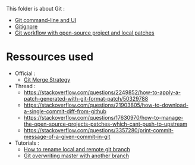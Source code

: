 This folder is about Git :
- [Git command-line and UI](https://github.com/BOREA-DENTAL/DocumentationsCobra/tree/master/Documentations/Developpement/Git/git-cmd-line.md)
- [Gitignore](https://github.com/BOREA-DENTAL/DocumentationsCobra/tree/master/Documentations/Developpement/Git/git-gitignore.md)
- [Git workflow with open-source project and local patches](https://github.com/BOREA-DENTAL/DocumentationsCobra/tree/master/Documentations/Developpement/Git/git-workflow.md)

# Ressources used

- Official :
  - [Git Merge Strategy](https://git-scm.com/docs/git-merge/en#_merge_strategies)
- Thread :
  - https://stackoverflow.com/questions/2249852/how-to-apply-a-patch-generated-with-git-format-patch/50329788
  - https://stackoverflow.com/questions/21903805/how-to-download-a-single-commit-diff-from-github
  - https://stackoverflow.com/questions/17630970/how-to-manage-the-open-source-projects-patches-which-cant-push-to-upstream
  - https://stackoverflow.com/questions/3357280/print-commit-message-of-a-given-commit-in-git
- Tutorials :
  - [How to rename local and remote git branch](https://linuxize.com/post/how-to-rename-local-and-remote-git-branch/)
  - [Git overwriting master with another branch](https://knasmueller.net/git-overwriting-master-with-another-branch)